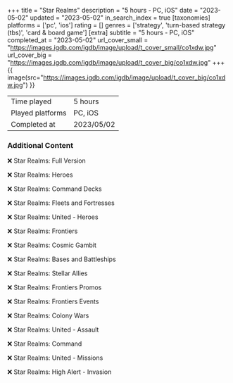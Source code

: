 +++
title = "Star Realms"
description = "5 hours - PC, iOS"
date = "2023-05-02"
updated = "2023-05-02"
in_search_index = true
[taxonomies]
platforms = ['pc', 'ios']
rating = []
genres = ['strategy', 'turn-based strategy (tbs)', 'card & board game']
[extra]
subtitle = "5 hours - PC, iOS"
completed_at = "2023-05-02"
url_cover_small = "https://images.igdb.com/igdb/image/upload/t_cover_small/co1xdw.jpg"
url_cover_big = "https://images.igdb.com/igdb/image/upload/t_cover_big/co1xdw.jpg"
+++
{{ image(src="https://images.igdb.com/igdb/image/upload/t_cover_big/co1xdw.jpg") }}

|              |            |
| ------------ | ---------- |
| Time played  | 5 hours |
| Played platforms    | PC, iOS |
| Completed at | 2023/05/02 |



### Additional Content


❌ Star Realms: Full Version

❌ Star Realms: Heroes

❌ Star Realms: Command Decks

❌ Star Realms: Fleets and Fortresses

❌ Star Realms: United - Heroes

❌ Star Realms: Frontiers

❌ Star Realms: Cosmic Gambit

❌ Star Realms: Bases and Battleships

❌ Star Realms: Stellar Allies

❌ Star Realms: Frontiers Promos

❌ Star Realms: Frontiers Events

❌ Star Realms: Colony Wars

❌ Star Realms: United - Assault

❌ Star Realms: Command

❌ Star Realms: United - Missions

❌ Star Realms: High Alert - Invasion
